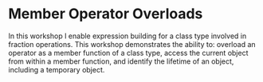 # Member Operator Overloads
In this workshop I enable expression building for a class type involved in fraction operations.
This workshop demonstrates the ability to: overload an operator as a member function of a class type, 
access the current object from within a member function, and identify the lifetime of an object, including a temporary object.
